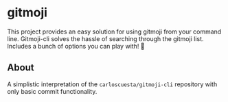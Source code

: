 # gitmoji

This project provides an easy solution for using gitmoji from your command line. Gitmoji-cli solves the hassle of searching through the gitmoji list. Includes a bunch of options you can play with! 🎉

## About

A simplistic interpretation of the `carloscuesta/gitmoji-cli` repository with only basic commit functionality.
